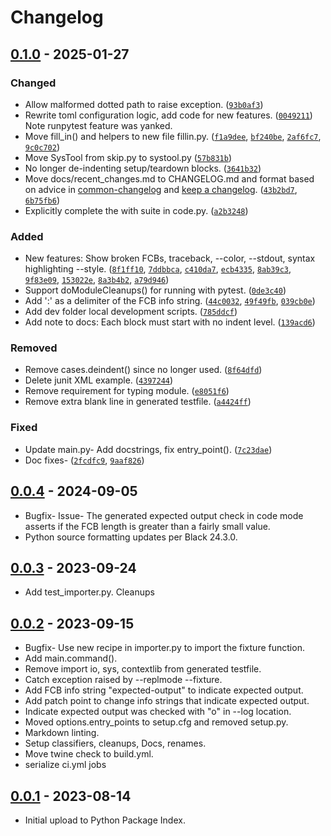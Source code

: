 # Changelog

<!-- Generate initial Markdown for commits contributing to the latest release.-->
<!--git log --pretty=format:"- %s%n  ([`%h`](https://github.com/tmarktaylor/phmutest/commit/%h))%n" --since="2025-01-25"-->

## [0.1.0] - 2025-01-27

### Changed

- Allow malformed dotted path to raise exception.
  ([`93b0af3`](https://github.com/tmarktaylor/phmutest/commit/93b0af3))
- Rewrite toml configuration logic, add code for new features.
  ([`0049211`](https://github.com/tmarktaylor/phmutest/commit/0049211))
  Note runpytest feature was yanked.
- Move fill_in() and helpers to new file fillin.py.
  ([`f1a9dee`](https://github.com/tmarktaylor/phmutest/commit/f1a9dee),
  [`bf240be`](https://github.com/tmarktaylor/phmutest/commit/bf240be),
  [`2af6fc7`](https://github.com/tmarktaylor/phmutest/commit/2af6fc7),
  [`9c0c702`](https://github.com/tmarktaylor/phmutest/commit/9c0c702))
- Move SysTool from skip.py to systool.py
  ([`57b831b`](https://github.com/tmarktaylor/phmutest/commit/57b831b))
- No longer de-indenting setup/teardown blocks.
  ([`3641b32`](https://github.com/tmarktaylor/phmutest/commit/3641b32))
- Move docs/recent_changes.md to CHANGELOG.md and format based on advice in [common-changelog] and [keep a changelog].
  ([`43b2bd7`](https://github.com/tmarktaylor/phmutest/commit/43b2bd7),
  [`6b75fb6`](https://github.com/tmarktaylor/phmutest/commit/6b75fb6))
- Explicitly complete the with suite in code.py.
  ([`a2b3248`](https://github.com/tmarktaylor/phmutest/commit/a2b3248))

### Added

- New features: Show broken FCBs, traceback, --color, --stdout, syntax highlighting --style.
  ([`8f1ff10`](https://github.com/tmarktaylor/phmutest/commit/8f1ff10),
  [`7ddbbca`](https://github.com/tmarktaylor/phmutest/commit/7ddbbca),
  [`c410da7`](https://github.com/tmarktaylor/phmutest/commit/c410da7),
  [`ecb4335`](https://github.com/tmarktaylor/phmutest/commit/ecb4335),
  [`8ab39c3`](https://github.com/tmarktaylor/phmutest/commit/8ab39c3),
  [`9f83e09`](https://github.com/tmarktaylor/phmutest/commit/9f83e09),
  [`153022e`](https://github.com/tmarktaylor/phmutest/commit/153022e),
  [`8a3b4b2`](https://github.com/tmarktaylor/phmutest/commit/8a3b4b2),
  [`a79d946`](https://github.com/tmarktaylor/phmutest/commit/a79d946))
- Support doModuleCleanups() for running with pytest.
  ([`0de3c40`](https://github.com/tmarktaylor/phmutest/commit/0de3c40))
- Add ':' as a delimiter of the FCB info string.
  ([`44c0032`](https://github.com/tmarktaylor/phmutest/commit/44c0032),
  [`49f49fb`](https://github.com/tmarktaylor/phmutest/commit/49f49fb),
  [`039cb0e`](https://github.com/tmarktaylor/phmutest/commit/039cb0e))
- Add dev folder local development scripts.
  ([`785ddcf`](https://github.com/tmarktaylor/phmutest/commit/785ddcf))
- Add note to docs: Each block must start with no indent level.
  ([`139acd6`](https://github.com/tmarktaylor/phmutest/commit/139acd6))

### Removed

- Remove cases.deindent() since no longer used.
  ([`8f64dfd`](https://github.com/tmarktaylor/phmutest/commit/8f64dfd))
- Delete junit XML example.
  ([`4397244`](https://github.com/tmarktaylor/phmutest/commit/4397244))
- Remove requirement for typing module.
  ([`e8051f6`](https://github.com/tmarktaylor/phmutest/commit/e8051f6))
- Remove extra blank line in generated testfile.
  ([`a4424ff`](https://github.com/tmarktaylor/phmutest/commit/a4424ff))

### Fixed

- Update main.py- Add docstrings, fix entry_point().
  ([`7c23dae`](https://github.com/tmarktaylor/phmutest/commit/7c23dae))
- Doc fixes-
  ([`2fcdfc9`](https://github.com/tmarktaylor/phmutest/commit/2fcdfc9),
  [`9aaf826`](https://github.com/tmarktaylor/phmutest/commit/9aaf826))

## [0.0.4] - 2024-09-05

- Bugfix- Issue- The generated expected output check in code mode
  asserts if the FCB length is greater than a fairly small value.
- Python source formatting updates per Black 24.3.0.

## [0.0.3] - 2023-09-24

- Add test_importer.py. Cleanups

## [0.0.2] - 2023-09-15

- Bugfix- Use new recipe in importer.py to import the fixture function.
- Add main.command().
- Remove import io, sys, contextlib from generated testfile.
- Catch exception raised by --replmode --fixture.
- Add FCB info string "expected-output" to indicate expected output.
- Add patch point to change info strings that indicate expected output.
- Indicate expected output was checked with "o" in --log location.
- Moved options.entry_points to setup.cfg and removed setup.py.
- Markdown linting.
- Setup classifiers, cleanups, Docs, renames.
- Move twine check to build.yml.
- serialize ci.yml jobs

## [0.0.1] - 2023-08-14

- Initial upload to Python Package Index.

[0.1.0]: https://github.com/tmarktaylor/phmutest/releases/tag/v0.1.0

[0.0.4]: https://github.com/tmarktaylor/phmutest/releases/tag/v0.0.4

[0.0.3]: https://github.com/tmarktaylor/phmutest/releases/tag/v0.0.3

[0.0.2]: https://github.com/tmarktaylor/phmutest/releases/tag/v0.0.2

[0.0.1]: https://github.com/tmarktaylor/phmutest/releases/tag/v0.0.1

[common-changelog]: https://common-changelog.org

[keep a changelog]: https://keepachangelog.com/en/1.1.0
